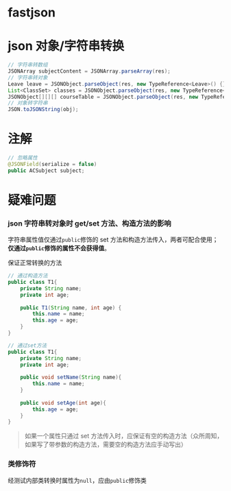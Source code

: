 # fastjson

# json 对象/字符串转换

```java
// 字符串转数组
JSONArray subjectContent = JSONArray.parseArray(res);
// 字符串转对象
Leave leave = JSONObject.parseObject(res, new TypeReference<Leave>() {});
List<ClassSet> classes = JSONObject.parseObject(res, new TypeReference<List<ClassSet>>() {});
JSONObject[][][] courseTable = JSONObject.parseObject(res, new TypeReference<JSONObject[][][]>() {});
// 对象转字符串
JSON.toJSONString(obj);
```

# 注解

```java
// 忽略属性
@JSONField(serialize = false)
public ACSubject subject;
```

# 疑难问题

### json 字符串转对象时 get/set 方法、构造方法的影响

字符串属性值仅通过`public`修饰的 set 方法和构造方法传入，两者可配合使用；**仅通过`public`修饰的属性不会获得值**。

保证正常转换的方法

```java
// 通过构造方法
public class T1{
	private String name;
    private int age;
    
	public T1(String name, int age) {
        this.name = name;
        this.age = age;
    }
}
```

```java
// 通过set方法
public class T1{
	private String name;
    private int age;
    
    public void setName(String name){
        this.name = name;
    }
    
    public void setAge(int age){
        this.age = age;
    }
}
```

> 如果一个属性只通过 set 方法传入时，应保证有空的构造方法（众所周知，如果写了带参数的构造方法，需要空的构造方法应手动写出）

### 类修饰符

经测试内部类转换时属性为`null`，应由`public`修饰类

